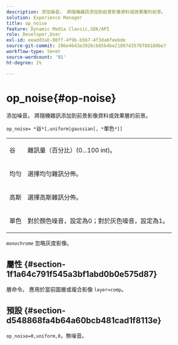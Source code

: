 ```yaml
---
description: 添加噪音。 將隨機雜訊添加到前景影像資料或效果層的前景。
solution: Experience Manager
title: op_noise
feature: Dynamic Media Classic,SDK/API
role: Developer,User
exl-id: eeadd3ab-80ff-4f9b-b5b7-4f3da6feebde
source-git-commit: 206e4643e3926cb85b4be2189743578f88180be7
workflow-type: tm+mt
source-wordcount: '91'
ht-degree: 1%

---
```


# op_noise{#op-noise}

添加噪音。 將隨機雜訊添加到前景影像資料或效果層的前景。

`op_noise= *`谷`*[,uniform|gaussian[, *`單色`*]]`

<table id="table_40675464E5824D52BF392ECCE2DDC03C"> 
 <tbody> 
  <tr> 
   <td colname="col1"> <p><span class="codeph"> 谷</span> </p> </td> 
   <td colname="col2"> <p>雜訊量（百分比）(0...100 int)。 </p> </td> 
  </tr> 
  <tr> 
   <td colname="col1"> <p><span class="codeph"> 均勻</span> </p> </td> 
   <td colname="col2"> <p>選擇均勻雜訊分佈。 </p> </td> 
  </tr> 
  <tr> 
   <td colname="col1"> <p><span class="codeph"> 高斯</span> </p> </td> 
   <td colname="col2"> <p>選擇高斯雜訊分佈。 </p> </td> 
  </tr> 
  <tr> 
   <td colname="col1"> <p><span class="varname"> 單色</span> </p> </td> 
   <td colname="col2"> <p>對於顏色噪音，設定為0；對於灰色噪音，設定為1。 </p> </td> 
  </tr> 
 </tbody> 
</table>

*`monochrome`* 忽略灰度影像。

## 屬性 {#section-1f1a64c791f545a3bf1abd0b0e575d87}

層命令。 應用於當前圖層或複合影像 `layer=comp`。

## 預設 {#section-d548868fa4b64a60bcb481cad1f8113e}

`op_noise=0,uniform,0`，無噪音。
